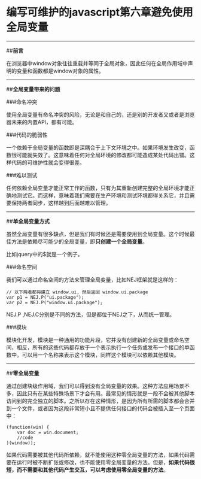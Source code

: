﻿# 编写可维护的javascript第六章避免使用全局变量

---

##**前言**

在浏览器中window对象往往重载并等同于全局对象，因此任何在全局作用域中声明的变量和函数都是window对象的属性。


---

##**全局变量带来的问题**

###命名冲突

使用全局变量有命名冲突的风险，无论是和自己的，还是别的开发者又或者是浏览器未来的内置API，都有可能。

###代码的脆弱性

一个依赖于全局变量的函数即是深耦合于上下文环境之中。如果环境发生改变，函数很可能就失效了。这意味着任何对全局环境的修改都可能造成某处代码出错。这样代码的可维护性就会变得很差。

###难以测试

任何依赖全局变量才能正常工作的函数，只有为其重新创建完整的全局环境才能正确地测试它。而这样，意味着我们需要在生产环境和测试环境都得关系它，并且需要保持两者同步，这样越到后面越难以管理。


---

##**单全局变量方式**

虽然全局变量有很多缺点，但是我们有时候还是需要使用到全局变量。这个时候最佳方法是依赖尽可能少的全局变量，即**只创建一个全局变量**。

比如jquery中的$就是一个例子。

###命名空间

我们可以通过命名空间的方法来管理全局变量，比如NEJ框架就是这样的：
```
// 以下两者都将建立 window.ui, 然后返回 window.ui.package
var p1 = NEJ.P("ui.package");
var p2 = NEJ.P("window.ui.package");
```

NEJ.P ,NEJ.C分别是不同的方法，但是都位于NEJ之下，从而统一管理。

###模块

模块化开发，模块是一种通用的功能片段，它并没有创建新的全局变量或命名空间，相反，所有的这些代码都存放于一个表示执行一个任务或发布一个接口的单函数中。可以用一个名称来表示这个模块，同样这个模块可以依赖其他模块。


---

##**零全局变量**

通过创建块级作用域，我们可以得到没有全局变量的效果。这种方法应用场景不多，因此只有在某些特殊场景下才会有用。最常见的情形就是一段不会被其他脚本访问到的完全独立的脚本。之所以存在这种情形，是因为所有所需的脚本都会合并到一个文件，或者因为这段非常短小且不提供任何接口的代码会被插入至一个页面中：

```
(function(win) {
    var doc = win.document;
    //code
)(window));
```

如果代码需要被其他代码所依赖，就不能使用这种零全局变量的方法，如果代码需要在运行时被不断扩张或修改，也不能使用零全局变量的方法。但是，**如果代码很短，而不需要和其他代码产生交互，可以考虑使用零全局变量的方法**。




